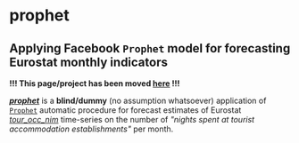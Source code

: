 prophet
=======

Applying Facebook `Prophet` model for forecasting Eurostat monthly indicators
---

**!!! This page/project has been moved [here](https://github.com/eurostat/prophet/) !!!**

[**_prophet_**](https://eurostat.github.io/prophet) is a **blind/dummy** (no assumption whatsoever) application of  [`Prophet`](https://facebookincubator.github.io/prophet/) automatic procedure for forecast estimates of Eurostat [*tour_occ_nim*](http://appsso.eurostat.ec.europa.eu/nui/show.do?dataset=tour_occ_nim&lang=en) time-series on the number of *"nights spent at tourist accommodation establishments"* per month.
